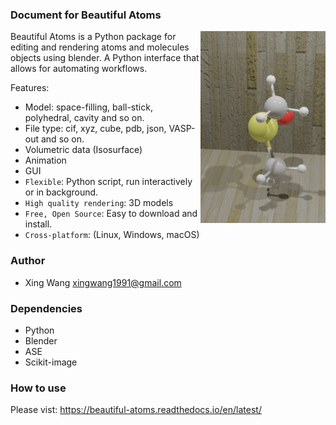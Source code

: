 ### Document for Beautiful Atoms

<img src="docs/source/_static/figs/b-c2h6so.png" align="right" width="200"/>

Beautiful Atoms is a Python package for editing and rendering atoms and molecules objects using blender. A Python interface that allows for automating workflows.

Features:

* Model: space-filling, ball-stick, polyhedral, cavity and so on.
* File type: cif, xyz, cube, pdb, json, VASP-out and so on.
* Volumetric data (Isosurface)
* Animation
* GUI
* ``Flexible``: Python script, run interactively or in background.
* ``High quality rendering``:  3D models
* ``Free, Open Source``: Easy to download and install.
* ``Cross-platform``: (Linux, Windows, macOS)



### Author
* Xing Wang  <xingwang1991@gmail.com>

### Dependencies

* Python
* Blender
* ASE
* Scikit-image


### How to use

Please vist: https://beautiful-atoms.readthedocs.io/en/latest/
